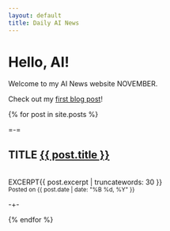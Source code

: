 ```yaml
---
layout: default
title: Daily AI News
---
```


# Hello, AI!

Welcome to my AI News website NOVEMBER.

Check out my [first blog post](./_posts/2024-09-29-and-so-it-begins.md)!

{% for post in site.posts %}
<p>
=-=
<br>

## TITLE <a href="{{ post.url | relative_url }}">{{ post.title }}</a>
<br>
EXCERPT{{ post.excerpt | truncatewords: 30 }}
<br>
<small>Posted on {{ post.date | date: "%B %d, %Y" }}</small>

-+-
</p>
{% endfor %}
